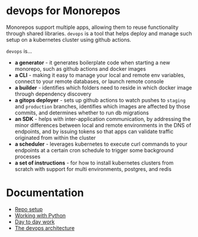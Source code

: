 # devops for Monorepos

Monorepos support multiple apps, allowing them to reuse functionality through shared libraries. `devops` is a tool that helps deploy and manage such setup on a kubernetes cluster using github actions. 

`devops` is...
- **a generator** - it generates boilerplate code when starting a new monorepo, such as github actions and docker images
- **a CLI** - making it easy to manage your local and remote env variables, connect to your remote databases, or launch remote console
- **a builder** - identifies which folders need to reside in which docker image through dependency discovery
- **a gitops deployer** - sets up github actions to watch pushes to `staging` and `production` branches, identifies which images are affected by those commits, and determines whether to run db migrations
- **an SDK** - helps with inter-application communication, by addressing the minor differences between local and remote environments in the DNS of endpoints, and by issuing tokens so that apps can validate traffic originated from within the cluster
- **a scheduler** - leverages kubernetes to execute curl commands to your endpoints at a certain cron schedule to trigger some background processes
- **a set of instructions** - for how to install kubernetes clusters from scratch with support for multi environments, postgres, and redis

# Documentation

- [Repo setup](./docs/RepoSetup.md)
- [Working with Python](./docs/WorkingWithPython.md)
- [Day to day work](./docs/DayToDay.md)
- [The devops architecture](./docs/Architecture.md)